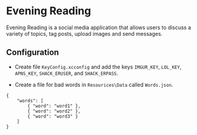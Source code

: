 # Evening Reading
Evening Reading is a social media application that allows users to discuss a variety of topics, tag posts, upload images and send messages.

## Configuration

- Create file `KeyConfig.xcconfig` and add the keys `IMGUR_KEY`, `LOL_KEY`, `APNS_KEY`, `SHACK_ERUSER`, and `SHACK_ERPASS`.

- Create a file for bad words in `Resourices\Data` called `Words.json`.
```
{
    "words": [
        { "word": "word1" },
        { "word": "word2" },
        { "word": "word3" }
    ]
}
```
